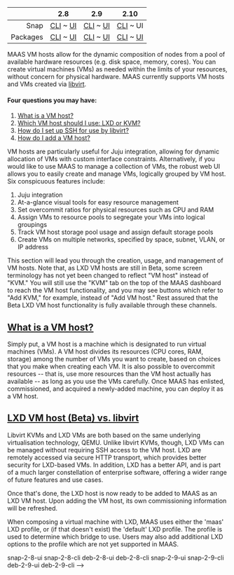 <!-- begin-rad-menu -->
<!-- snap-2-8-cli
||2.8|2.9|2.10|
|-----:|:-----:|:-----:|:-----:|
|Snap|CLI ~ [UI](/t/vm-hosting-snap-2-8-ui/2745)|[CLI](/t/vm-hosting-snap-2-9-cli/2746) ~ [UI](/t/vm-hosting-snap-2-9-ui/2747)|[CLI](/t/vm-hosting-snap-2-10-cli/3817) ~ [UI](/t/vm-hosting-snap-2-10-ui/4162)|
|Packages|[CLI](/t/vm-hosting-deb-2-8-cli/2750) ~ [UI](/t/vm-hosting-deb-2-8-ui/2751)|[CLI](/t/vm-hosting-deb-2-9-cli/2752) ~ [UI](/t/vm-hosting-deb-2-9-ui/2753)|[CLI](/t/vm-hosting-deb-2-10-cli/4163) ~ [UI](/t/vm-hosting-deb-2-10-ui/4164)|
 snap-2-8-cli -->

<!-- snap-2-8-ui
||2.8|2.9|2.10|
|-----:|:-----:|:-----:|:-----:|
|Snap|[CLI](/t/vm-hosting-snap-2-8-cli/2744) ~ UI|[CLI](/t/vm-hosting-snap-2-9-cli/2746) ~ [UI](/t/vm-hosting-snap-2-9-ui/2747)|[CLI](/t/vm-hosting-snap-2-10-cli/3817) ~ [UI](/t/vm-hosting-snap-2-10-ui/4162)|
|Packages|[CLI](/t/vm-hosting-deb-2-8-cli/2750) ~ [UI](/t/vm-hosting-deb-2-8-ui/2751)|[CLI](/t/vm-hosting-deb-2-9-cli/2752) ~ [UI](/t/vm-hosting-deb-2-9-ui/2753)|[CLI](/t/vm-hosting-deb-2-10-cli/4163) ~ [UI](/t/vm-hosting-deb-2-10-ui/4164)|
 snap-2-8-ui -->

<!-- snap-2-9-cli
||2.8|2.9|2.10|
|-----:|:-----:|:-----:|:-----:|
|Snap|[CLI](/t/vm-hosting-snap-2-8-cli/2744) ~ [UI](/t/vm-hosting-snap-2-8-ui/2745)|CLI ~ [UI](/t/vm-hosting-snap-2-9-ui/2747)|[CLI](/t/vm-hosting-snap-2-10-cli/3817) ~ [UI](/t/vm-hosting-snap-2-10-ui/4162)|
|Packages|[CLI](/t/vm-hosting-deb-2-8-cli/2750) ~ [UI](/t/vm-hosting-deb-2-8-ui/2751)|[CLI](/t/vm-hosting-deb-2-9-cli/2752) ~ [UI](/t/vm-hosting-deb-2-9-ui/2753)|[CLI](/t/vm-hosting-deb-2-10-cli/4163) ~ [UI](/t/vm-hosting-deb-2-10-ui/4164)|
 snap-2-9-cli -->

<!-- snap-2-9-ui
||2.8|2.9|2.10|
|-----:|:-----:|:-----:|:-----:|
|Snap|[CLI](/t/vm-hosting-snap-2-8-cli/2744) ~ [UI](/t/vm-hosting-snap-2-8-ui/2745)|[CLI](/t/vm-hosting-snap-2-9-cli/2746) ~ UI|[CLI](/t/vm-hosting-snap-2-10-cli/3817) ~ [UI](/t/vm-hosting-snap-2-10-ui/4162)|
|Packages|[CLI](/t/vm-hosting-deb-2-8-cli/2750) ~ [UI](/t/vm-hosting-deb-2-8-ui/2751)|[CLI](/t/vm-hosting-deb-2-9-cli/2752) ~ [UI](/t/vm-hosting-deb-2-9-ui/2753)|[CLI](/t/vm-hosting-deb-2-10-cli/4163) ~ [UI](/t/vm-hosting-deb-2-10-ui/4164)|
 snap-2-9-ui -->

<!-- snap-2-10-cli
||2.8|2.9|2.10|
|-----:|:-----:|:-----:|:-----:|
|Snap|[CLI](/t/vm-hosting-snap-2-8-cli/2744) ~ [UI](/t/vm-hosting-snap-2-8-ui/2745)|[CLI](/t/vm-hosting-snap-2-9-cli/2746) ~ [UI](/t/vm-hosting-snap-2-9-ui/2747)|CLI ~ [UI](/t/vm-hosting-snap-2-10-ui/4162)|
|Packages|[CLI](/t/vm-hosting-deb-2-8-cli/2750) ~ [UI](/t/vm-hosting-deb-2-8-ui/2751)|[CLI](/t/vm-hosting-deb-2-9-cli/2752) ~ [UI](/t/vm-hosting-deb-2-9-ui/2753)|[CLI](/t/vm-hosting-deb-2-10-cli/4163) ~ [UI](/t/vm-hosting-deb-2-10-ui/4164)|
 snap-2-10-cli -->

||2.8|2.9|2.10|
|-----:|:-----:|:-----:|:-----:|
|Snap|[CLI](/t/vm-hosting-snap-2-8-cli/2744) ~ [UI](/t/vm-hosting-snap-2-8-ui/2745)|[CLI](/t/vm-hosting-snap-2-9-cli/2746) ~ [UI](/t/vm-hosting-snap-2-9-ui/2747)|[CLI](/t/vm-hosting-snap-2-10-cli/3817) ~ UI|
|Packages|[CLI](/t/vm-hosting-deb-2-8-cli/2750) ~ [UI](/t/vm-hosting-deb-2-8-ui/2751)|[CLI](/t/vm-hosting-deb-2-9-cli/2752) ~ [UI](/t/vm-hosting-deb-2-9-ui/2753)|[CLI](/t/vm-hosting-deb-2-10-cli/4163) ~ [UI](/t/vm-hosting-deb-2-10-ui/4164)|

<!-- deb-2-8-cli
||2.8|2.9|2.10|
|-----:|:-----:|:-----:|:-----:|
|Snap|[CLI](/t/vm-hosting-snap-2-8-cli/2744) ~ [UI](/t/vm-hosting-snap-2-8-ui/2745)|[CLI](/t/vm-hosting-snap-2-9-cli/2746) ~ [UI](/t/vm-hosting-snap-2-9-ui/2747)|[CLI](/t/vm-hosting-snap-2-10-cli/3817) ~ [UI](/t/vm-hosting-snap-2-10-ui/4162)|
|Packages|CLI ~ [UI](/t/vm-hosting-deb-2-8-ui/2751)|[CLI](/t/vm-hosting-deb-2-9-cli/2752) ~ [UI](/t/vm-hosting-deb-2-9-ui/2753)|[CLI](/t/vm-hosting-deb-2-10-cli/4163) ~ [UI](/t/vm-hosting-deb-2-10-ui/4164)|
 deb-2-8-cli -->

<!-- deb-2-8-ui
||2.8|2.9|2.10|
|-----:|:-----:|:-----:|:-----:|
|Snap|[CLI](/t/vm-hosting-snap-2-8-cli/2744) ~ [UI](/t/vm-hosting-snap-2-8-ui/2745)|[CLI](/t/vm-hosting-snap-2-9-cli/2746) ~ [UI](/t/vm-hosting-snap-2-9-ui/2747)|[CLI](/t/vm-hosting-snap-2-10-cli/3817) ~ [UI](/t/vm-hosting-snap-2-10-ui/4162)|
|Packages|[CLI](/t/vm-hosting-deb-2-8-cli/2750) ~ UI|[CLI](/t/vm-hosting-deb-2-9-cli/2752) ~ [UI](/t/vm-hosting-deb-2-9-ui/2753)|[CLI](/t/vm-hosting-deb-2-10-cli/4163) ~ [UI](/t/vm-hosting-deb-2-10-ui/4164)|
 deb-2-8-ui -->

<!-- deb-2-9-cli
||2.8|2.9|2.10|
|-----:|:-----:|:-----:|:-----:|
|Snap|[CLI](/t/vm-hosting-snap-2-8-cli/2744) ~ [UI](/t/vm-hosting-snap-2-8-ui/2745)|[CLI](/t/vm-hosting-snap-2-9-cli/2746) ~ [UI](/t/vm-hosting-snap-2-9-ui/2747)|[CLI](/t/vm-hosting-snap-2-10-cli/3817) ~ [UI](/t/vm-hosting-snap-2-10-ui/4162)|
|Packages|[CLI](/t/vm-hosting-deb-2-8-cli/2750) ~ [UI](/t/vm-hosting-deb-2-8-ui/2751)|CLI ~ [UI](/t/vm-hosting-deb-2-9-ui/2753)|[CLI](/t/vm-hosting-deb-2-10-cli/4163) ~ [UI](/t/vm-hosting-deb-2-10-ui/4164)|
 deb-2-9-cli -->

<!-- deb-2-9-ui
||2.8|2.9|2.10|
|-----:|:-----:|:-----:|:-----:|
|Snap|[CLI](/t/vm-hosting-snap-2-8-cli/2744) ~ [UI](/t/vm-hosting-snap-2-8-ui/2745)|[CLI](/t/vm-hosting-snap-2-9-cli/2746) ~ [UI](/t/vm-hosting-snap-2-9-ui/2747)|[CLI](/t/vm-hosting-snap-2-10-cli/3817) ~ [UI](/t/vm-hosting-snap-2-10-ui/4162)|
|Packages|[CLI](/t/vm-hosting-deb-2-8-cli/2750) ~ [UI](/t/vm-hosting-deb-2-8-ui/2751)|[CLI](/t/vm-hosting-deb-2-9-cli/2752) ~ UI|[CLI](/t/vm-hosting-deb-2-10-cli/4163) ~ [UI](/t/vm-hosting-deb-2-10-ui/4164)|
 deb-2-9-ui -->

<!-- deb-2-10-cli
||2.8|2.9|2.10|
|-----:|:-----:|:-----:|:-----:|
|Snap|[CLI](/t/vm-hosting-snap-2-8-cli/2744) ~ [UI](/t/vm-hosting-snap-2-8-ui/2745)|[CLI](/t/vm-hosting-snap-2-9-cli/2746) ~ [UI](/t/vm-hosting-snap-2-9-ui/2747)|[CLI](/t/vm-hosting-snap-2-10-cli/3817) ~ [UI](/t/vm-hosting-snap-2-10-ui/4162)|
|Packages|[CLI](/t/vm-hosting-deb-2-8-cli/2750) ~ [UI](/t/vm-hosting-deb-2-8-ui/2751)|[CLI](/t/vm-hosting-deb-2-9-cli/2752) ~ [UI](/t/vm-hosting-deb-2-9-ui/2753)|CLI ~ [UI](/t/vm-hosting-deb-2-10-ui/4164)|
 deb-2-10-cli -->

<!-- deb-2-10-ui
||2.8|2.9|2.10|
|-----:|:-----:|:-----:|:-----:|
|Snap|[CLI](/t/vm-hosting-snap-2-8-cli/2744) ~ [UI](/t/vm-hosting-snap-2-8-ui/2745)|[CLI](/t/vm-hosting-snap-2-9-cli/2746) ~ [UI](/t/vm-hosting-snap-2-9-ui/2747)|[CLI](/t/vm-hosting-snap-2-10-cli/3817) ~ [UI](/t/vm-hosting-snap-2-10-ui/4162)|
|Packages|[CLI](/t/vm-hosting-deb-2-8-cli/2750) ~ [UI](/t/vm-hosting-deb-2-8-ui/2751)|[CLI](/t/vm-hosting-deb-2-9-cli/2752) ~ [UI](/t/vm-hosting-deb-2-9-ui/2753)|[CLI](/t/vm-hosting-deb-2-10-cli/4163) ~ UI|
 deb-2-10-ui -->
<!-- end-rad-menu -->

<!-- end-rad-menu -->

MAAS VM hosts allow for the dynamic composition of nodes from a pool of available hardware resources (e.g. disk space, memory, cores).  You can create virtual machines (VMs) as needed within the limits of your resources, without concern for physical hardware.  MAAS currently supports VM hosts and VMs created via [libvirt](https://ubuntu.com/server/docs/virtualization-libvirt).

<!-- snap-2-8-cli snap-2-9-cli snap-2-8-ui snap-2-9-ui deb-2-8-cli deb-2-9-cli deb-2-8-ui deb-2-9-ui 
As of MAAS 2.8, we also support LXD VMs and VM hosts as a Beta feature.
 snap-2-8-cli snap-2-9-cli snap-2-8-ui snap-2-9-ui deb-2-8-cli deb-2-9-cli deb-2-8-ui deb-2-9-ui -->

<!-- deb-2-10-cli
#### Four questions you may have:

1. [What is a VM host?](#heading--what-is-a-vm-host)
2. [Which VM host should I use: LXD or KVM?](#heading--choosing-vm-host-type)
3. [How do I set up SSH for use by libvirt?](/t/vm-host-networking/4167#heading--set-up-ssh)
4. [How do I add a VM host?](/t/adding-a-vm-host/3819)
 deb-2-10-cli -->

<!-- deb-2-10-ui
#### Four questions you may have:

1. [What is a VM host?](#heading--what-is-a-vm-host)
2. [Which VM host should I use: LXD or KVM?](#heading--choosing-vm-host-type)
3. [How do I set up SSH for use by libvirt?](/t/vm-host-networking/4168#heading--set-up-ssh)
4. [How do I add a VM host?](/t/adding-a-vm-host/3820)
 deb-2-10-ui -->

<!-- deb-2-8-cli
#### Five questions you may have:

1. [What is a VM host?](#heading--what-is-a-vm-host)
2. [Which VM host should I use: LXD or KVM?](#heading--choosing-vm-host-type)
3. [How do I make LXD available for hosting?](#heading--lxd-setup)
4. [How do I set up SSH for use by libvirt?](/t/vm-host-networking/3218#heading--set-up-ssh)
5. [How do I add a VM host?](/t/adding-a-vm-host/2294)
 deb-2-8-cli -->

<!-- deb-2-8-ui
#### Five questions you may have:

1. [What is a VM host?](#heading--what-is-a-vm-host)
2. [Which VM host should I use: LXD or KVM?](#heading--choosing-vm-host-type)
3. [How do I make LXD available for hosting?](#heading--lxd-setup)
4. [How do I set up SSH for use by libvirt?](/t/vm-host-networking/3219#heading--set-up-ssh)
5. [How do I add a VM host?](/t/adding-a-vm-host/2295)
 deb-2-8-ui -->

<!-- deb-2-9-cli
#### Ten questions you may have:

1. [What is a VM host?](#heading--what-is-a-vm-host)
2. [Which VM host should I use: LXD or KVM?](#heading--choosing-vm-host-type)
3. [How do I make LXD available for hosting?](#heading--lxd-setup)
4. [How do I set up SSH for use by libvirt?](/t/vm-host-networking/3220#heading--set-up-ssh)
5. [How do I add a VM host?](/t/adding-a-vm-host/2296)
6. [How do I see resources for a specific NUMA node?](#heading--numa-node-resources)
7. [How do I pin NUMA nodes to specific cores?](#heading--pin-numa-nodes)
8. [How do I see resources for NUMA-node-bearing VM hosts?](#heading--numa-vm-host-resources)
9. [How do I see the alignment between VM host interfaces and NUMA nodes?](#heading--numa-alignment)
10. [How do I configure and use hugepages on my VMs?](#heading--configure-hugepages)
 deb-2-9-cli -->

<!-- deb-2-9-ui
#### Eight questions you may have:

1. [What is a VM host?](#heading--what-is-a-vm-host)
2. [Which VM host should I use: LXD or KVM?](#heading--choosing-vm-host-type)
3. [How do I make LXD available for hosting?](#heading--lxd-setup)
4. [How do I set up SSH for use by libvirt?](/t/vm-host-networking/3221#heading--set-up-ssh)
5. [How do I add a VM host?](/t/adding-a-vm-host/2297)
6. [How do I see resources for a specific NUMA node?](#heading--numa-node-resources)
7. [How do I see resources for NUMA-node-bearing VM hosts?](#heading--numa-vm-host-resources)
8. [How do I see the alignment between VM host interfaces and NUMA nodes?](#heading--numa-alignment)
 deb-2-9-ui -->

<!-- snap-2-10-cli
#### Four questions you may have:

1. [What is a VM host?](#heading--what-is-a-vm-host)
2. [Which VM host should I use: LXD or KVM?](#heading--choosing-vm-host-type)
3. [How do I set up SSH for use by libvirt?](/t/vm-host-networking/4165#heading--set-up-ssh)
4. [How do I add a VM host?](/t/adding-a-vm-host/3817)
 snap-2-10-cli -->

#### Four questions you may have:

1. [What is a VM host?](#heading--what-is-a-vm-host)
2. [Which VM host should I use: LXD or KVM?](#heading--choosing-vm-host-type)
3. [How do I set up SSH for use by libvirt?](/t/vm-host-networking/4166#heading--set-up-ssh)
4. [How do I add a VM host?](/t/adding-a-vm-host/3818)

<!-- snap-2-8-cli
#### Five questions you may have:

1. [What is a VM host?](#heading--what-is-a-vm-host)
2. [Which VM host should I use: LXD or KVM?](#heading--choosing-vm-host-type)
3. [How do I make LXD available for hosting?](#heading--lxd-setup)
4. [How do I set up SSH for use by libvirt?](/t/vm-host-networking/3212#heading--set-up-ssh)
5. [How do I add a VM host?](/t/adding-a-vm-host/2288)
 snap-2-8-cli -->

<!-- snap-2-8-ui
#### Five questions you may have:

1. [What is a VM host?](#heading--what-is-a-vm-host)
2. [Which VM host should I use: LXD or KVM?](#heading--choosing-vm-host-type)
3. [How do I make LXD available for hosting?](#heading--lxd-setup)
4. [How do I set up SSH for use by libvirt?](/t/vm-host-networking/3213#heading--set-up-ssh)
5. [How do I add a VM host?](/t/adding-a-vm-host/2289)
 snap-2-8-ui -->

<!-- snap-2-9-cli
#### Ten questions you may have:

1. [What is a VM host?](#heading--what-is-a-vm-host)
2. [Which VM host should I use: LXD or KVM?](#heading--choosing-vm-host-type)
3. [How do I make LXD available for hosting?](#heading--lxd-setup)
4. [How do I set up SSH for use by libvirt?](/t/vm-host-networking/3220#heading--set-up-ssh)
5. [How do I add a VM host?](/t/adding-a-vm-host/2296)
6. [How do I see resources for a specific NUMA node?](#heading--numa-node-resources)
7. [How do I pin NUMA nodes to specific cores?](#heading--pin-numa-nodes)
8. [How do I see resources for NUMA-node-bearing VM hosts?](#heading--numa-vm-host-resources)
9. [How do I see the alignment between VM host interfaces and NUMA nodes?](#heading--numa-alignment)
10. [How do I configure and use hugepages on my VMs?](#heading--configure-hugepages)
 snap-2-9-cli -->

<!-- snap-2-9-ui
#### Seven questions you may have:

1. [What is a VM host?](#heading--what-is-a-vm-host)
2. [Which VM host should I use: LXD or KVM?](#heading--choosing-vm-host-type)
3. [How do I make LXD available for hosting?](#heading--lxd-setup)
4. [How do I set up SSH for use by libvirt?](/t/vm-host-networking/3221#heading--set-up-ssh)
5. [How do I add a VM host?](/t/adding-a-vm-host/2297)
6. [How do I see resources for a specific NUMA node?](#heading--numa-node-resources)
7. [How do I see the alignment between VM host interfaces and NUMA nodes?](#heading--numa-alignment)
 snap-2-9-ui -->

VM hosts are particularly useful for Juju integration, allowing for dynamic allocation of VMs with custom interface constraints. Alternatively, if you would like to use MAAS to manage a collection of VMs, the robust web UI allows you to easily create and manage VMs, logically grouped by VM host.  Six conspicuous features include:

1.   Juju integration
2.   At-a-glance visual tools for easy resource management
3.   Set overcommit ratios for physical resources such as CPU and RAM
4.   Assign VMs to resource pools to segregate your VMs into logical groupings
5.   Track VM host storage pool usage and assign default storage pools
6.   Create VMs on multiple networks, specified by space, subnet, VLAN, or IP address

This section will lead you through the creation, usage, and management of VM hosts.  Note that, as LXD VM hosts are still in Beta, some screen terminology has not yet been changed to reflect "VM host" instead of "KVM."  You will still use the "KVM" tab on the top of the MAAS dashboard to reach the VM host functionality, and you may see buttons which refer to "Add KVM," for example, instead of "Add VM host."  Rest assured that the Beta LXD VM host functionality is fully available through these channels.

<a href="#heading--what-is-a-vm-host"><h2 id="heading--what-is-a-vm-host">What is a VM host?</h2></a>

Simply put, a VM host is a machine which is designated to run virtual machines (VMs).  A VM host divides its resources (CPU cores, RAM, storage) among the number of VMs you want to create, based on choices that you make when creating each VM.  It is also possible to overcommit resources -- that is, use more resources than the VM host actually has available -- as long as you use the VMs carefully. Once MAAS has enlisted, commissioned, and acquired a newly-added machine, you can deploy it as a VM host.

<a href="#heading--choosing-vm-host-type"><h2 id="heading--choosing-vm-host-type">LXD VM host  (Beta) vs. libvirt</h2></a>

Libvirt KVMs and LXD VMs are both based on the same underlying virtualisation technology, QEMU.  Unlike libvirt KVMs, though, LXD VMs can be managed without requiring SSH access to the VM host. LXD are remotely accessed via secure HTTP transport, which provides better security for LXD-based VMs.  In addition, LXD has a better API, and is part of a much larger constellation of enterprise software, offering a wider range of future features and use cases.

<!-- snap-2-9-ui snap-2-9-cli deb-2-9-ui deb-2-9-cli

<a href="#heading--vnuma"><h2 id="heading--vnuma">VMs and NUMA</h2></a>

MAAS provides extensive optimisation tools for using NUMA with virtual machines. Earlier versions of MAAS guarantee that machines are assigned to a single NUMA node that contains all the machine's resources.  As of 2.9, MAAS now allows you to see how many VMs are allocated to each NUMA node, along with the allocations of cores, storage, and memory.  You can quickly spot a VM running in multiple NUMA nodes, and optimise accordingly, with instant updates on pinning and allocations.  You can also tell which VMs are currently running.

In addition, you can get a bird's-eye view of network configuration:

1. You can see which VM NIC/bond is connected to which NUMA node.
2. You can tell when a NIC is connected to a different NUMA node.
3. You can tell if one of multiple NICs is not in the correct node.
4. You can confirm the subnet and space connecting to a VM.
5. You can confirm that a VM has the desired network properties, such as latency and throughput.
6. You can identify NICs that support SR-IOV and tell how many VFs are available.

MAAS also shows hugepages information (if they are in use) and prevents overcommit when using them.  Hugepages essentially allow a much larger memory cache associated with the core.  This obviously reduces the number of times a core has to access memory, but because the core must swap entire hugepages, optimising usage of them can be complex. MAAS helps you create these optimisations by giving you a discrete view of hugepages associated with your VM, helping you decide whether you need to use them or not.
snap-2-9-ui snap-2-9-cli deb-2-9-ui deb-2-9-cli -->

<!-- snap-2-9-cli deb-2-9-cli
<a href="#heading--numa-nodes"><h2 id="heading--numa-nodes">Support for NUMA, SR-IOV, and hugepages</h2></a>

VM host management has been redesigned to support NUMA/SR-IOV configurations and hugepages from the API/CLI.  Users can:

1. See resources per NUMA node.
2. Pin nodes to specific cores.
3. See resources for VM hosts bearing NUMA nodes.
4. See the alignment between VM host interfaces and NUMA nodes.
5. Configure and use hugepages.

This section explains how to access this new functionality.
 snap-2-9-cli deb-2-9-cli -->

<!-- snap-2-9-ui deb-2-9-ui
<a href="#heading--numa-nodes"><h3 id="heading--numa-nodes">Support for NUMA, SR-IOV, and hugepages</h3></a>

VM host management has been redesigned to support NUMA/SR-IOV configurations and hugepages from the API/CLI.  Users can:

1. See resources per NUMA node.
2. See resources for VM hosts bearing NUMA nodes.
3. See the alignment between VM host interfaces and NUMA nodes.

Via the CLI, users can also pin nodes to specific cores, see more details about NUMA-bearing VM host resources, and configure hugepages; select the relevant "CLI" link in the top menu to access this information.

This section explains how to access this new functionality.
 snap-2-9-ui deb-2-9-ui -->

<!-- snap-2-9-cli deb-2-9-cli
<a href="#heading--numa-node-resources"><h3 id="heading--numa-node-resources">Examine NUMA node resources</h3></a>

You can examine the resources of a NUMA node with the MAAS CLI.  A very basic way to do so is to enter the following command for a configured VM:

```
maas $PROFILE machine read $SYSTEM_ID
```

In the resulting JSON output, look for the array entry ```numanode_set```, which will show the NUMA details for that specific VM:

```
"numanode_set": [
     {
          "index": 0,
	  "memory": 16384,
	  "cores": [
	      0,
	      2,
	      1,
	      3,
	  ],
	  "hugepages_set": [
	      {
	          "page_size": 2097152,
		  "total": 0
              }
	  ]
     }
]
```

<a href="#heading--pin-numa-nodes"><h3 id="heading--pin-numa-nodes">Pin NUMA nodes to specific cores</h3></a>

With the MAAS CLI, you can pin NUMA nodes to specific cores when composing a virtual machine.  For example, you can enter a command like this for a VM host you've already created:

```
maas $PROFILE vm-host compose $VM_HOST_ID pinned_cores=1 pinned_cores=2
```

<a href="#heading--numa-vm-host-resources"><h3 id="heading--numa-vm-host-resources">Examine resources for NUMA-node-bearing VM hosts</h3></a>

With the MAAS CLI, you can get an overview of resource usage for an LXD host that's running NUMA VMs with the following command:

```
maas $PROFILE virtual-machines read
```

Currently, the API does not give you an aggregated usage, as provided in the UI; hence you'll have to look at the VMs and sum up the usage data yourself.  You can see a list of pinned cores via this method, and we do show alignment of machines and NUMA nodes.

<a href="#heading--numa-alignment"><h3 id="heading--numa-alignment">Examine the alignment between VM host interfaces and NUMA nodes</h3></a>

To see an alignment of VM host interfaces and NUMA nodes via the CLI, you can use the command mentioned above:

```
maas $PROFILE machine read $SYSTEM_ID
```

and focus on the `interface_block` section in the resulting JSON.  This will give you the alignment information you're seeking.

<a href="#heading--configure-hugepages"><h3 id="heading--configure-hugepages">Configure and use hugepages on my VMs</h3></a>

Configuring hugepages for VM use consists of two steps:

1. Creating a tag which includes a kernel option to use hugepages.
2. Composing a VM backed with hugepages, tagged with the newly-created tag.

Here are the specific commands:

```
maas $PROFILE tags create name=use-hugepages kernel_opts=default_hugepagesz=1G hugepages=20"

maas $PROFILE vm-host compose $VM_HOST_ID pinned_cores=$CORE_NUMBER hugepages_backed=true
```
 snap-2-9-cli deb-2-9-cli -->

<!-- snap-2-9-ui deb-2-9-ui
<a href="#heading--numa-node-resources"><h3 id="heading--numa-node-resources">Examine NUMA node resources</h3></a>

Within the MAAS UI, it is possible to view NUMA node resources for VM-host-composed machines:

<a href="https://discourse.maas.io/uploads/default/optimized/1X/57245bbbfe6d28e83c9b7fb30e52caf05714eb00_2_485x500.png" target = "_blank"><img src="https://discourse.maas.io/uploads/default/optimized/1X/57245bbbfe6d28e83c9b7fb30e52caf05714eb00_2_485x500.png"></a> 

To reach this view, simply select the "KVM" item at the menu along the top, select a specific VM host, and select the "View by NUMA node" switch near the top right.

<a href="#heading--numa-alignment"><h3 id="heading--numa-alignment">Examine the alignment between VM host interfaces and NUMA nodes</h3></a>

To examine the alignment between VM host interfaces and NUMA nodes -- that is, the SR-IOV configuration -- simply consult the "Virtual Functions" section of the NUMA resources diagram shown above, noting which network interfaces are mentioned.

 snap-2-9-ui deb-2-9-ui -->

<!-- snap-2-8-ui snap-2-8-cli deb-2-8-ui deb-2-8-cli snap-2-9-ui snap-2-9-cli deb-2-9-ui deb-2-9-cli
<a href="#heading--lxd-setup"><h2 id="heading--lxd-setup">Make LXD available for VM hosting (Beta)</h2></a>

Assuming that you want to use LXD VM hosts -- currently a Beta feature -- you need to install the correct version of LXD. Prior to the release of Ubuntu 20.04 LXD was installed using Debian packages. The Debian packaged version of LXD is too old to use with MAAS. If this is the case, you’ll need to remove the LXD Debian packages and install the Snap version.  Note that you cannot install both Debian and snap versions, as this creates a conflict.

<a href="#heading--reinstalling-lxd"><h3 id="heading--reinstalling-lxd">Removing older versions of LXD</h3></a>

If you're on a version of Ubuntu older than 20.04, or you have the Debian version of LXD, start the uninstall process with the following command:

``` bash
sudo apt-get purge -y *lxd* *lxc*
```

This command should result in output that looks something like this:

``` bash
Reading package lists... Done
Building dependency tree      
Reading state information... Done
Note, selecting 'lxde-core' for glob '*lxd*'
Note, selecting 'python-pylxd-doc' for glob '*lxd*'
Note, selecting 'python3-pylxd' for glob '*lxd*'
Note, selecting 'python-nova-lxd' for glob '*lxd*'
Note, selecting 'lxde-common' for glob '*lxd*'
Note, selecting 'lxde-icon-theme' for glob '*lxd*'
Note, selecting 'lxde-settings-daemon' for glob '*lxd*'
Note, selecting 'lxde' for glob '*lxd*'
Note, selecting 'lxdm' for glob '*lxd*'
Note, selecting 'lxd' for glob '*lxd*'
Note, selecting 'lxd-tools' for glob '*lxd*'
Note, selecting 'python-pylxd' for glob '*lxd*'
Note, selecting 'lxdm-dbg' for glob '*lxd*'
Note, selecting 'lxde-session' for glob '*lxd*'
Note, selecting 'nova-compute-lxd' for glob '*lxd*'
Note, selecting 'openbox-lxde-session' for glob '*lxd*'
Note, selecting 'python-nova.lxd' for glob '*lxd*'
Note, selecting 'lxd-client' for glob '*lxd*'
Note, selecting 'openbox-lxde-session' instead of 'lxde-session'
Note, selecting 'lxctl' for glob '*lxc*'
Note, selecting 'lxc-common' for glob '*lxc*'
Note, selecting 'python3-lxc' for glob '*lxc*'
Note, selecting 'libclxclient-dev' for glob '*lxc*'
Note, selecting 'lxc-templates' for glob '*lxc*'
Note, selecting 'lxc1' for glob '*lxc*'
Note, selecting 'lxc-dev' for glob '*lxc*'
Note, selecting 'lxc' for glob '*lxc*'
Note, selecting 'liblxc1' for glob '*lxc*'
Note, selecting 'lxc-utils' for glob '*lxc*'
Note, selecting 'vagrant-lxc' for glob '*lxc*'
Note, selecting 'libclxclient3' for glob '*lxc*'
Note, selecting 'liblxc-dev' for glob '*lxc*'
Note, selecting 'nova-compute-lxc' for glob '*lxc*'
Note, selecting 'python-lxc' for glob '*lxc*'
Note, selecting 'liblxc-common' for glob '*lxc*'
Note, selecting 'golang-gopkg-lxc-go-lxc.v2-dev' for glob '*lxc*'
Note, selecting 'lxcfs' for glob '*lxc*'
Note, selecting 'liblxc-common' instead of 'lxc-common'
Package 'golang-gopkg-lxc-go-lxc.v2-dev' is not installed, so not removed
Package 'libclxclient-dev' is not installed, so not removed
Package 'libclxclient3' is not installed, so not removed
Package 'lxc-templates' is not installed, so not removed
Package 'lxctl' is not installed, so not removed
Package 'lxde' is not installed, so not removed
Package 'lxde-common' is not installed, so not removed
Package 'lxde-core' is not installed, so not removed
Package 'lxde-icon-theme' is not installed, so not removed
Package 'lxde-settings-daemon' is not installed, so not removed
Package 'lxdm' is not installed, so not removed
Package 'lxdm-dbg' is not installed, so not removed
Package 'openbox-lxde-session' is not installed, so not removed
Package 'python-lxc' is not installed, so not removed
Package 'python3-lxc' is not installed, so not removed
Package 'vagrant-lxc' is not installed, so not removed
Package 'liblxc-dev' is not installed, so not removed
Package 'lxc-dev' is not installed, so not removed
Package 'nova-compute-lxc' is not installed, so not removed
Package 'nova-compute-lxd' is not installed, so not removed
Package 'python-nova-lxd' is not installed, so not removed
Package 'python-pylxd' is not installed, so not removed
Package 'python-pylxd-doc' is not installed, so not removed
Package 'lxc' is not installed, so not removed
Package 'lxc-utils' is not installed, so not removed
Package 'lxc1' is not installed, so not removed
Package 'lxd-tools' is not installed, so not removed
Package 'python-nova.lxd' is not installed, so not removed
Package 'python3-pylxd' is not installed, so not removed
The following packages were automatically installed and are no longer required:
  dns-root-data dnsmasq-base ebtables libuv1 uidmap xdelta3
Use 'sudo apt autoremove' to remove them.
The following packages will be REMOVED:
  liblxc-common* liblxc1* lxcfs* lxd* lxd-client*
0 upgraded, 0 newly installed, 5 to remove and 21 not upgraded.
pAfter this operation, 34.1 MB disk space will be freed.
(Reading database ... 67032 files and directories currently installed.)
Removing lxd (3.0.3-0ubuntu1~18.04.1) ...
Removing lxd dnsmasq configuration
Removing lxcfs (3.0.3-0ubuntu1~18.04.2) ...
Removing lxd-client (3.0.3-0ubuntu1~18.04.1) ...
Removing liblxc-common (3.0.3-0ubuntu1~18.04.1) ...
Removing liblxc1 (3.0.3-0ubuntu1~18.04.1) ...
Processing triggers for man-db (2.8.3-2ubuntu0.1) ...
Processing triggers for libc-bin (2.27-3ubuntu1) ...
(Reading database ... 66786 files and directories currently installed.)
Purging configuration files for liblxc-common (3.0.3-0ubuntu1~18.04.1) ...
Purging configuration files for lxd (3.0.3-0ubuntu1~18.04.1) ...
Purging configuration files for lxcfs (3.0.3-0ubuntu1~18.04.2) ...
Processing triggers for systemd (237-3ubuntu10.40) ...
Processing triggers for ureadahead (0.100.0-21) ...
```

You should also autoremove packages no longer needed by LXD:

``` bash
$ sudo apt-get autoremove -y
```

Output from this command should be similar to:

``` bash
Reading package lists... Done
Building dependency tree      
Reading state information... Done
The following packages will be REMOVED:
  dns-root-data dnsmasq-base ebtables libuv1 uidmap xdelta3
0 upgraded, 0 newly installed, 6 to remove and 21 not upgraded.
After this operation, 1860 kB disk space will be freed.
(Reading database ... 66769 files and directories currently installed.)
Removing dns-root-data (2018013001) ...
Removing dnsmasq-base (2.79-1) ...
Removing ebtables (2.0.10.4-3.5ubuntu2.18.04.3) ...
Removing libuv1:amd64 (1.18.0-3) ...
Removing uidmap (1:4.5-1ubuntu2) ...
Removing xdelta3 (3.0.11-dfsg-1ubuntu1) ...
Processing triggers for man-db (2.8.3-2ubuntu0.1) ...
Processing triggers for libc-bin (2.27-3ubuntu1) ...
```

Now install LXD from the Snap:

``` bash
$ sudo snap install lxd
2020-05-20T22:02:57Z INFO Waiting for restart...
lxd 4.1 from Canonical✓ installed
```

<a href="#heading--newer-lxd"><h3 id="heading--newer-lxd">Refreshing LXD on 20.04</h3></a>

If you are on 20.04 or above LXD should be installed by default, but it's a good idea to make sure it's up to date:

``` bash
$ sudo snap refresh
All snaps up to date.
```

<a href="#heading--lxd-init"><h3 id="heading--lxd-init">Initialise LXD prior to use</h3></a>

Once LXD is installed it needs to be configured with `lxd init` before first use:

``` bash
$ sudo lxd init
```

Your interactive output should look something like the following. Note a few points important points about these questions:

1. `Would you like to use LXD clustering? (yes/no) [default=no]: no` - MAAS does not support LXD clusters in this Beta version.

2. `Name of the storage back-end to use (btrfs, dir, lvm, zfs, ceph) [default=zfs]: dir` - Beta testing has primarily been with dir; other options should work, but less testing has been done, so use at your own risk.

3. `Would you like to connect to a MAAS server? (yes/no) [default=no]: no` - When LXD is connected to MAAS containers or virtual machines created by LXD will be automatically added to MAAS as devices.  This feature should work, but has limited testing in this Beta version.

4. `Would you like to configure LXD to use an existing bridge or host interface? (yes/no) [default=no]: yes` - The bridge LXD creates is isolated and not managed by MAAS. If this bridge is used, you would be able to add the LXD VM host and compose virtual machines, but commissioning, deploying, and any other MAAS action which uses the network will fail -- so `yes` is the correct answer here.

5. `Name of the existing bridge or host interface: br0` - br0 is the name of the bridge the user configured (see sections above) which is connected to a MAAS-managed network.

6. `Trust password for new clients:` - This is the password the user will enter when connecting with MAAS.


``` bash
Would you like to use LXD clustering? (yes/no) [default=no]: no
Do you want to configure a new storage pool? (yes/no) [default=yes]: yes
Name of the new storage pool [default=default]:  
Name of the storage back-end to use (btrfs, dir, lvm, zfs, ceph) [default=zfs]: dir
Would you like to connect to a MAAS server? (yes/no) [default=no]: no
Would you like to create a new local network bridge? (yes/no) [default=yes]: no
Would you like to configure LXD to use an existing bridge or host interface? (yes/no) [default=no]: yes
Name of the existing bridge or host interface: br0
Would you like LXD to be available over the network? (yes/no) [default=no]: yes
pAddress to bind LXD to (not including port) [default=all]:
Port to bind LXD to [default=8443]:
Trust password for new clients:
Again:
Would you like stale cached images to be updated automatically? (yes/no) [default=yes]
Would you like a YAML "lxd init" preseed to be printed? (yes/no) [default=no]:
```

<!-- You usually need to reboot to bring up the network between localhost and LXD. -->

Once that's done, the LXD host is now ready to be added to MAAS as an LXD VM host. Upon adding the VM host, its own commissioning information will be refreshed.

When composing a virtual machine with LXD, MAAS uses either the 'maas' LXD profile, or (if that doesn't exist) the 'default' LXD profile. The profile is used to determine which bridge to use. Users may also add additional LXD options to the profile which are not yet supported in MAAS.

 snap-2-8-ui snap-2-8-cli deb-2-8-ui deb-2-8-cli snap-2-9-ui snap-2-9-cli deb-2-9-ui deb-2-9-cli -->